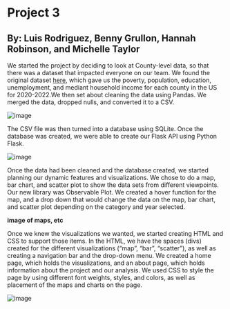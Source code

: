 <h1>Project 3</h1>
<h2>By: Luis Rodriguez, Benny Grullon, Hannah Robinson, and Michelle Taylor</h2>

We started the project by deciding to look at County-level data, so that there was a dataset that impacted everyone on our team. We found the original dataset [here](https://www.ers.usda.gov/data-products/county-level-data-sets/county-level-data-sets-download-data/), which gave us the poverty, population, education, unemployment, and mediant household income for each county in the US for 2020-2022.We then set about cleaning the data using Pandas. We merged the data, dropped nulls, and converted it to a CSV. 

![image](https://github.com/hrobinl/ipc-county/assets/132225207/bf88b9e8-dfe7-42f9-acac-7bc88b5e453c)

The CSV file was then turned into a database using SQLite. Once the database was created, we were able to create our Flask API using Python Flask. 

![image](https://github.com/hrobinl/ipc-county/assets/132225207/c0486602-320d-4613-a51f-0b4c64df8640)

Once the data had been cleaned and the database created, we started planning our dynamic features and visualizations. We chose to do a map, bar chart, and scatter plot to show the data sets from different viewpoints. Our new library was Observable Plot. We created a hover function for the map, and a drop down that would change the data on the map, bar chart, and scatter plot depending on the category and year selected. 

**image of maps, etc**

Once we knew the visualizations we wanted, we started creating HTML and CSS to support those items. In the HTML, we have the spaces (divs) created for the different visualizations (“map”, “bar”, “scatter”), as well as creating a navigation bar and the drop-down menu. We created a home page, which holds the visualizations, and an about page, which holds information about the project and our analysis. We used CSS to style the page by using different font weights, styles, and colors, as well as placement of the maps and charts on the page. 
 
![image](https://github.com/hrobinl/ipc-county/assets/132225207/2bd8e57b-b3e5-4c5b-98d2-ff035211a272)
